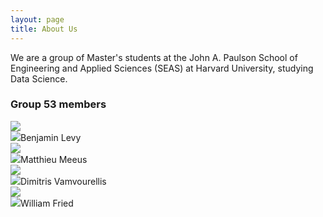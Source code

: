 ```yaml
---
layout: page
title: About Us
---
```


We are a group of Master's students at the John A. Paulson School of Engineering and Applied Sciences (SEAS) at Harvard University, studying Data Science.

### Group 53 members

<div class="row">
    <div class="column">
        <img src="/twitter-polling/assets/img/ben.jpg" class="img-circle">
        <br/><span><img src="/twitter-polling/assets/img/linkedin.png" class="icon">Benjamin Levy</span>
    </div>
    <div class="column">
        <img src="/twitter-polling/assets/img/matthieu.jpg" class="img-circle">
        <br/><span><img src="/twitter-polling/assets/img/linkedin.png" class="icon">Matthieu Meeus</span>
    </div>
</div>
<div class="row">
    <div class="column">   
        <img src="/twitter-polling/assets/img/dimitris.jpg" class="img-circle">
        <br/><span>
            <img src="/twitter-polling/assets/img/linkedin.png" class="icon">Dimitris Vamvourellis
        </span>
    </div>
    <div class="column">
        <img src="/twitter-polling/assets/img/will.jpg" class="img-circle">
        <br/><span><img src="/twitter-polling/assets/img/linkedin.png" class="icon">William Fried</span>
    </div>
</div>